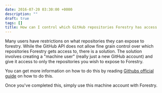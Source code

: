 ```yaml
---
date: 2016-07-20 03:30:00 +0000
description: ""
draft: true
tags: []
title: How can I control which GitHub repositories Forestry has access to?
---
```


Many users have restrictions on what repositories they can expose to forestry. While the GitHub API does not allow fine grain control over which repositories Forestry gets access to, there is a solution. The solution involves creating a "machine user" (really just a new GitHub account) and give it access to only the repositories you wish to expose to Forestry.

You can get more information on how to do this by reading [Githubs official guide][1] on how to do this.

Once you've completed this, simply use this machine account with Forestry.

[1]:	https://developer.github.com/guides/managing-deploy-keys/#machine-users